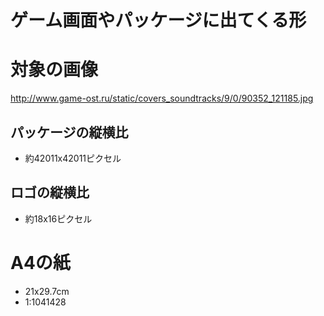 # ゲーム画面やパッケージに出てくる形

# 対象の画像
http://www.game-ost.ru/static/covers_soundtracks/9/0/90352_121185.jpg

## パッケージの縦横比
- 約42011x42011ピクセル

## ロゴの縦横比
- 約18x16ピクセル

# A4の紙
- 21x29.7cm
- 1:1041428
